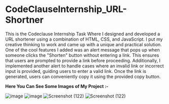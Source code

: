 # CodeClauseInternship_URL-Shortner

This is the Codeclause Internship Task Where I designed and developed a URL shortener using a combination of HTML, CSS, and JavaScript. I put my creative thinking to work and came up with a unique and practical solution. One of the cool features I added was an alert message that pops up when someone clicks the "Shorten" button without entering a link. This ensures that users are prompted to provide a link before proceeding. Additionally, I implemented another alert to handle cases where an invalid link or incorrect input is provided, guiding users to enter a valid link. Once the link is generated, users can conveniently copy it using the provided copy button.

**Here You Can See Some Images of My Project :-**  

![image](https://github.com/ShivamMaheshwari04/CodeClauseInternship_URL-Shortner/assets/118978290/d70d024c-83ba-49a0-ab90-c495d3cc725c)
![image](https://github.com/ShivamMaheshwari04/CodeClauseInternship_URL-Shortner/assets/118978290/f9511326-c95d-4774-836d-1b165349a8c4)
![Screenshot (122)](https://github.com/ShivamMaheshwari04/CodeClauseInternship_URL-Shortner/assets/118978290/4d063d83-c19a-458c-9944-3c6ebffab224)
![Screenshot (122)](https://github.com/ShivamMaheshwari04/CodeClauseInternship_URL-Shortner/assets/118978290/a6c93fd3-2944-4dcf-b0e4-da986de7fa12)

